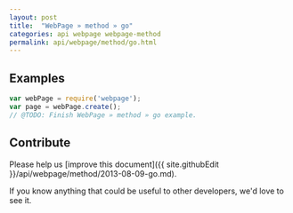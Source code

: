 ```yaml
---
layout: post
title:  "WebPage » method » go"
categories: api webpage webpage-method
permalink: api/webpage/method/go.html
---
```


## Examples

```javascript
var webPage = require('webpage');
var page = webPage.create();
// @TODO: Finish WebPage » method » go example.
```

## Contribute

Please help us [improve this document]({{ site.githubEdit }}/api/webpage/method/2013-08-09-go.md).

If you know anything that could be useful to other developers, we'd love to see it.


